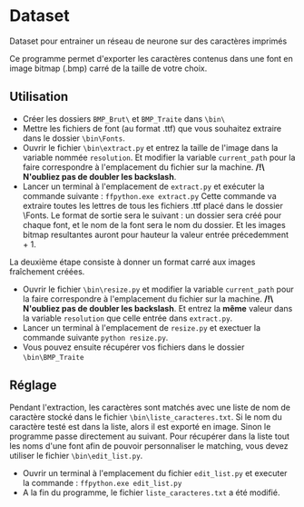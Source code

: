 # Dataset
Dataset pour entrainer un réseau de neurone sur des caractères imprimés

Ce programme permet d'exporter les caractères contenus dans une font en image bitmap (.bmp) carré de la taille de votre choix.

## Utilisation

* Créer les dossiers `BMP_Brut\` et `BMP_Traite` dans `\bin\` 
* Mettre les fichiers de font (au format .ttf) que vous souhaitez extraire dans le dossier `\bin\Fonts`.
* Ouvrir le fichier `\bin\extract.py` et entrez la taille de l'image dans la variable nommée `resolution`. Et modifier la variable `current_path` pour la faire correspondre à l'emplacement du fichier sur la machine. **/!\ N'oubliez pas de doubler les backslash**.
* Lancer un terminal à l'emplacement de `extract.py` et exécuter la commande suivante : `ffpython.exe extract.py`
Cette commande va extraire toutes les lettres de tous les fichiers .ttf placé dans le dossier \Fonts. Le format de sortie sera le suivant : un dossier sera créé pour chaque font, et le nom de la font sera le nom du dossier. Et les images bitmap resultantes auront pour hauteur la valeur entrée précedemment + 1.

La deuxième étape consiste à donner un format carré aux images fraîchement créées.
* Ouvrir le fichier `\bin\resize.py` et modifier la variable `current_path` pour la faire correspondre à l'emplacement du fichier sur la machine. **/!\ N'oubliez pas de doubler les backslash**. Et entrez la **même** valeur dans la variable `resolution` que celle entrée dans `extract.py`.
* Lancer un terminal à l'emplacement de `resize.py` et exectuer la commande suivante `python resize.py`.
* Vous pouvez ensuite récupérer vos fichiers dans le dossier `\bin\BMP_Traite`

## Réglage

Pendant l'extraction, les caractères sont matchés avec une liste de nom de caractère stocké dans le fichier `\bin\liste_caracteres.txt`. Si le nom du caractère testé est dans la liste, alors il est exporté en image. Sinon le programme passe directement au suivant.
Pour récupérer dans la liste tout les noms d'une font afin de pouvoir personnaliser le matching, vous devez utiliser le fichier `\bin\edit_list.py`.
* Ouvrir un terminal à l'emplacement du fichier `edit_list.py` et executer la commande : `ffpython.exe edit_list.py`
* A la fin du programme, le fichier `liste_caracteres.txt` a été modifié.
